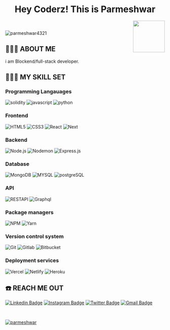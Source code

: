
<h1 align="center">
<!-- <img src="https://github.com/blackcater/blackcater/raw/master/images/Hi.gif" height="32" /> -->
Hey Coderz!   This is  Parmeshwar
<!-- <img src="https://github.com/blackcater/blackcater/raw/master/images/Hi.gif" height="32" /> -->
</h1>

<img align='right' src="https://media.giphy.com/media/LmNwrBhejkK9EFP504/giphy.gif" width="100">
<br>
<p align="left"> <img src="https://komarev.com/ghpvc/?username=parmeshwar4321&label=Profile%20views&color=0e75b6&style=flat" alt="parmeshwar4321" /> </p>

## 👨🏾‍💻 ABOUT ME

<p>i am Blockend/full-stack developer.</p>

## 👨🏾‍🔧 MY SKILL SET

### Programming Langauages

![solidity](https://img.shields.io/badge/-solidity-ffffff?style=flat&logo=solidity&logoColor=000000)
![javascript](https://img.shields.io/badge/-javascript-ffffff?style=flat&logo=javascript&logoColor=000000)
![python](https://img.shields.io/badge/-python-ffffff?style=flat&logo=python)


### Frontend

![HTML5](https://img.shields.io/badge/-HTML5-ffffff?style=flat&logo=HTML5)
![CSS3](https://img.shields.io/badge/-CSS3-ffffff?style=flat&logo=CSS3&logoColor=1572B6)
![React](https://img.shields.io/badge/-REACT-ffffff?style=flat&logo=React)
![Next](https://img.shields.io/badge/-NEXT-ffffff?style=flat&logo=NEXT)

### Backend

![Node.js](https://img.shields.io/badge/-Node.js-ffffff?style=flat&logo=Node.js&logoColor=339933)
![Nodemon](https://img.shields.io/badge/-Nodemon-ffffff?style=flat&logo=Nodemon&logoColor=76D04B)
![Express.js](https://img.shields.io/badge/-Express.js-ffffff?style=flat&logo=Express.js&logoColor=76D04B)

### Database

![MongoDB](https://img.shields.io/badge/-MongoDB-ffffff?style=flat&logo=MongoDB&logoColor=47A248)
![MYSQL](https://img.shields.io/badge/-MYSQL-ffffff?style=flat&logo=MYSQL&logoColor=336791)
![postgreSQL](https://img.shields.io/badge/-postgreSQL-ffffff?style=flat&logo=postgreSQL&logoColor=336791)

### API

![RESTAPI](https://img.shields.io/badge/-RESTAPI-ffffff?style=flat&logo=RESTAPI&logoColor=336791)
![Graphql](https://img.shields.io/badge/-Graphql-ffffff?style=flat&logo=Graphql&logoColor=336791)

### Package managers

![NPM](https://img.shields.io/badge/-NPM-ffffff?style=flat&logo=NPM&logoColor=CB3837)
![Yarn](https://img.shields.io/badge/-Yarn-ffffff?style=flat&logo=yarn&logoColor=CB3837)



### Version control system

![Git](https://img.shields.io/badge/-Git-ffffff?style=flat&logo=Git&logoColor=F05032)
![Gitlab](https://img.shields.io/badge/-Gitlab-ffffff?style=flat&logo=Gitlab&logoColor=F05032)
![Bitbucket](https://img.shields.io/badge/-Bitbucket-ffffff?style=flat&logo=Bitbucket&logoColor=F05032)


### Deployment services

![Vercel](https://img.shields.io/badge/-Vercel-ffffff?style=flat&logo=Vercel%20AWS&logoColor=FFFFFF)
![Netlify](https://img.shields.io/badge/-Netlify-ffffff?style=flat&logo=Netlify%20AWS&logoColor=FFFFFF)
![Heroku](https://img.shields.io/badge/-Heroku-ffffff?style=flat&logo=Heroku%20AWS&logoColor=FFFFFF)

## ☎️ REACH ME OUT

[![Linkedin Badge](https://img.shields.io/badge/-parmeshwar-blue?style=flat-square&logo=Linkedin&logoColor=white&link=https://www.linkedin.com/in/parmeshwar4321/)](https://www.linkedin.com/in/parmeshwar4321/)
[![Instagram Badge](https://img.shields.io/badge/-parmeshwar-white?style=flat-square&logo=Instagram&logoColor=Pink&link=https://www.instagram.com/_p_a_r_m_y_a_.007/)](https://www.instagram.com/_p_a_r_m_y_a_.007/)
[![Twitter Badge](https://img.shields.io/badge/-parmeshwar-white?style=flat-square&logo=Twitter&logoColor=Blue&link=https://www.twitter.com/parmeshwar4321)](https://www.twitter.com/parmeshwar4321)
[![Gmail Badge](https://img.shields.io/badge/-rathodparmeshwar4321@gmail.com-c14438?style=flat-square&logo=Gmail&logoColor=white&link=mailto:rathodparmeshwar4321@gmail.com)](mailto:rathodparmeshwar4321@gmail.com)

<br />

<p align="left"> <a href="https://github.com/ryo-ma/github-profile-trophy"><img src="https://github-profile-trophy.vercel.app/?username=parmeshwar4321" alt="parmeshwar" /></a> </p>
